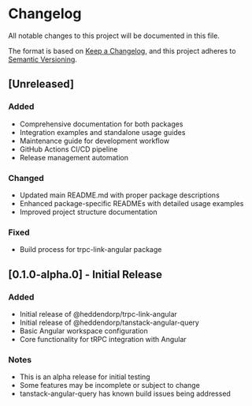 # Changelog

All notable changes to this project will be documented in this file.

The format is based on [Keep a Changelog](https://keepachangelog.com/en/1.0.0/),
and this project adheres to [Semantic Versioning](https://semver.org/spec/v2.0.0.html).

## [Unreleased]

### Added

- Comprehensive documentation for both packages
- Integration examples and standalone usage guides
- Maintenance guide for development workflow
- GitHub Actions CI/CD pipeline
- Release management automation

### Changed

- Updated main README.md with proper package descriptions
- Enhanced package-specific READMEs with detailed usage examples
- Improved project structure documentation

### Fixed

- Build process for trpc-link-angular package

## [0.1.0-alpha.0] - Initial Release

### Added

- Initial release of @heddendorp/trpc-link-angular
- Initial release of @heddendorp/tanstack-angular-query
- Basic Angular workspace configuration
- Core functionality for tRPC integration with Angular

### Notes

- This is an alpha release for initial testing
- Some features may be incomplete or subject to change
- tanstack-angular-query has known build issues being addressed

